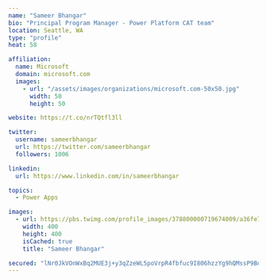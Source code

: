 ```yaml
---
name: "Sameer Bhangar"
bio: "Principal Program Manager - Power Platform CAT team"
location: Seattle, WA
type: "profile"
heat: 58

affiliation:
  name: Microsoft
  domain: microsoft.com
  images:
    - url: "/assets/images/organizations/microsoft.com-50x50.jpg"
      width: 50
      height: 50

website: https://t.co/nrTQtfl3ll

twitter:
  username: sameerbhangar
  url: https://twitter.com/sameerbhangar
  followers: 1006

linkedin:
  url: https://www.linkedin.com/in/sameerbhangar

topics:
  - Power Apps

images:
  - url: https://pbs.twimg.com/profile_images/378800000719674009/a36fe7ddfab1778b76e5793772e43798_400x400.jpeg
    width: 400
    height: 400
    isCached: true
    title: "Sameer Bhangar"

secured: "lNr0JkVOnWxBq2MUE3j+y3qZzeWL5poVrpR4fbfuc9I806hzzYg9hQMssP9Bd935e5zLF3P5yHHXgCwDfreUktxt2wH5hRjtzIYci+d3ldxMAraXX+YEwjykibQ3ccApPUyphIVqMfjYoH5LZn7T++eT/aemva1EEDKCKKuOYarPk4vciWRApPKHaDiPvI6g9+4fYbab+xS8PFBoZ4oyvr8mKUEQJLWnmjXUjpEaTcJCsJeDMdu8ayidA7smStam1gIzL7ZeXsX/Gq0V+VcbSUBi5pxC8m+lRRkUJTdMnR2pi9zJjswwKZ8Fqej3QZTPUHWL9Sk13gmHH63oIHrknItUIVzmktLd6h+LAPp7jS1Zh5cEeg6vQxCpHDCunXj1FFZVwFdxP5E3r1EKhMiyOdO9T654CZCgsRwo56E92K0=;Sr0OKjxWdTEpMgpT2QxU0g=="
---
```


